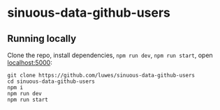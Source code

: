 # sinuous-data-github-users


## Running locally

Clone the repo, install dependencies, `npm run dev`, `npm run start`, open [localhost:5000](http://localhost:5000):

```
git clone https://github.com/luwes/sinuous-data-github-users
cd sinuous-data-github-users
npm i
npm run dev
npm run start
```

